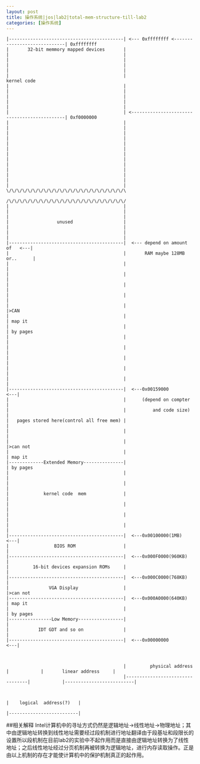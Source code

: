 ```yaml
---
layout: post
title: 操作系统|jos|lab2|total-mem-structure-till-lab2
categories: [操作系统]
---
```


 	
	|-------------------------------------------| <--- 0xffffffff <-----------------------------| 0xffffffff                                 
	|       32-bit memmory mapped devices       |
	|											|
	|											|
	|											|                                                
	|											|
	|											|                                                 kernel code
	|											|
	|											|
	|											|
	|											|
	|											|
	|											| <---------------------------------------------| 0xf0000000
	|											|                                               
	|											|
	|											|
	|											|
	|											|
	|											|
	|											|
	|											|
	|											|
	|											|
	|											|
	|											|
	|											|
	\/\/\/\/\/\/\/\/\/\/\/\/\/\/\/\/\/\/\/\/\/\/\											
												
	/\/\/\/\/\/\/\/\/\/\/\/\/\/\/\/\/\/\/\/\/\/\/
	|											|
	|											|
	|											|
	|			       unused    				|
	|											|
	|											|
	|											|
	|-------------------------------------------|  <--- depend on amount of   <---|
	|											|		RAM maybe 128MB or..      |
	|											|                                 |
	|											|                                 |
	|											|                                 |
	|											|                                 |
	|											|                                 |>CAN
	|											|	                              | map it
	|											|                                 | by pages
	|											|								  |
	|											|								  |
	|											|								  |
	|											|								  |
	|											|								  |
	|-------------------------------------------|  <---0x00159000             <---|
	|											|      (depend on compter         |
	|											|          and code size)         |
	|	pages stored here(control all free mem) |								  |	
	|											|								  |
	|											|								  |>can not
	|											|								  | map it
	|-------------Extended Memory---------------|								  | by pages
	|											|	                              |
	|											|                                 |
	|			  kernel code  mem		        |                                 |
	|											|                                 |
	|											|								  |
	|											|                                 |
	|-------------------------------------------|  <---0x00100000(1MB)        <---|
	|				  BIOS ROM                  |								  |	
	|-------------------------------------------|  <---0x000F0000(960KB)		  |
	|         16-bit devices expansion ROMs     |								  |
	|-------------------------------------------|  <---0x000C0000(768KB)		  |
	|				VGA Display                 |								  |>can not 
	|-------------------------------------------|  <---0x000A0000(640KB)		  |	map it
	|											|								  |	by pages
	|----------------Low Memory-----------------|								  |
	|		    IDT GDT and so on               |								  |
	|-------------------------------------------|  <---0x00000000             <---|



												|		  physical address        |            |       linear address     |
												|---------------------------------|            |--------------------------|

																								
																							   |    logical  address(?)   |
																							   |--------------------------|




##相关解释
  Intel计算机中的寻址方式仍然是逻辑地址->线性地址->物理地址；其中由逻辑地址转换到线性地址需要经过段机制进行地址翻译由于段基址和段限长的设置所以段机制在目前lab2的实验中不起作用而是直接由逻辑地址转换为了线性地址；之后线性地址经过分页机制再被转换为逻辑地址，进行内存读取操作。正是由以上机制的存在才能使计算机中的保护机制真正的起作用。








































































